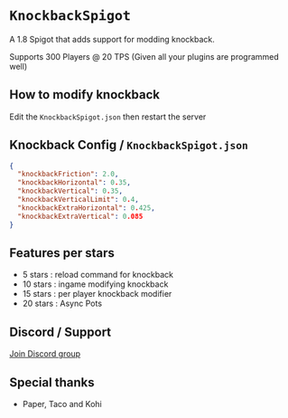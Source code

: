 # `KnockbackSpigot`
A 1.8 Spigot that adds support for modding knockback.

Supports 300 Players @ 20 TPS (Given all your plugins are programmed well)

## How to modify knockback
Edit the `KnockbackSpigot.json` then restart the server

## Knockback Config / `KnockbackSpigot.json`
```json
{
  "knockbackFriction": 2.0,
  "knockbackHorizontal": 0.35,
  "knockbackVertical": 0.35,
  "knockbackVerticalLimit": 0.4,
  "knockbackExtraHorizontal": 0.425,
  "knockbackExtraVertical": 0.085
}
```

## Features per stars
* 5 stars : reload command for knockback
* 10 stars : ingame modifying knockback
* 15 stars : per player knockback modifier
* 20 stars : Async Pots

## Discord / Support
[Join Discord group](https://discord.gg/SBTEbSx)

## Special thanks
* Paper, Taco and Kohi